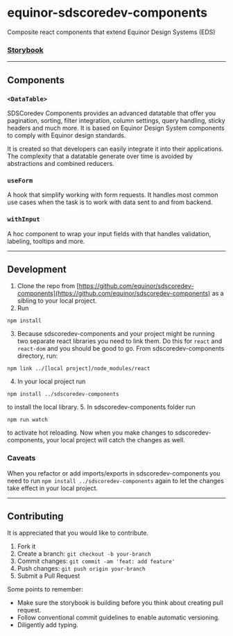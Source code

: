 # equinor-sdscoredev-components
Composite react components that extend Equinor Design Systems (EDS)

### [Storybook](https://equinor.github.io/sdscoredev-components/?path=/story/introduction--page)
---
## Components

### `<DataTable>`
SDSCoredev Components provides an advanced datatable that offer you pagination, sorting, filter 
integration, column settings, query handling, sticky headers and much more. It is based on Equinor 
Design System components to comply with Equinor design standards.

It is created so that developers can easily integrate it into their applications. The complexity that 
a datatable generate over time is avoided by abstractions and combined reducers.

### `useForm`
A hook that simplify working with form requests. It handles most common use cases when the task is to work with data sent to and from backend.

### `withInput`
A hoc component to wrap your input fields with that handles validation, labeling, tooltips and more.

---
## Development
1. Clone the repo from [https://github.com/equinor/sdscoredev-components](https://github.com/equinor/sdscoredev-components) as a sibling to your local project.
2. Run 

```
npm install
```

3. Because sdscoredev-components and your project might be running two 
separate react libraries you need to link them. Do this for `react` and `react-dom` and you should be good to go. From sdscoredev-components directory, run:

```
npm link ../[local project]/node_modules/react
```
4. In your local project run 

```
npm install ../sdscoredev-components
```
to install the local library.
5. In sdscoredev-components folder run 

```
npm run watch
```
to activate hot reloading. Now when you make changes to sdscoredev-components, your local project will catch the changes as well. 

### Caveats

When you refactor or add imports/exports in sdscoredev-components you need to run `npm install ../sdscoredev-components` again to let the changes take effect in your local project.

___

## Contributing

It is appreciated that you would like to contribute. 

1. Fork it
2. Create a branch: `git checkout -b your-branch` 
3. Commit changes: `git commit -am 'feat: add feature'`
4. Push changes: `git push origin your-branch`
5. Submit a Pull Request

Some points to remember:
* Make sure the storybook is building before you think about creating pull request.
* Follow conventional commit guidelines to enable automatic versioning.
* Diligently add typing.